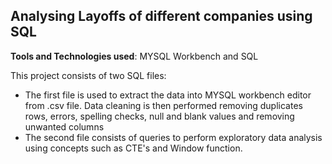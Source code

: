 ## Analysing Layoffs of different companies using SQL

**Tools and Technologies used**: MYSQL Workbench and SQL

This project consists of two SQL files:
- The first file is used to extract the data into MYSQL workbench editor from .csv file. Data cleaning is then performed removing duplicates rows, errors, spelling checks, null and blank values and removing unwanted columns
- The second file consists of queries to perform exploratory data analysis using concepts such as CTE's and Window function.




